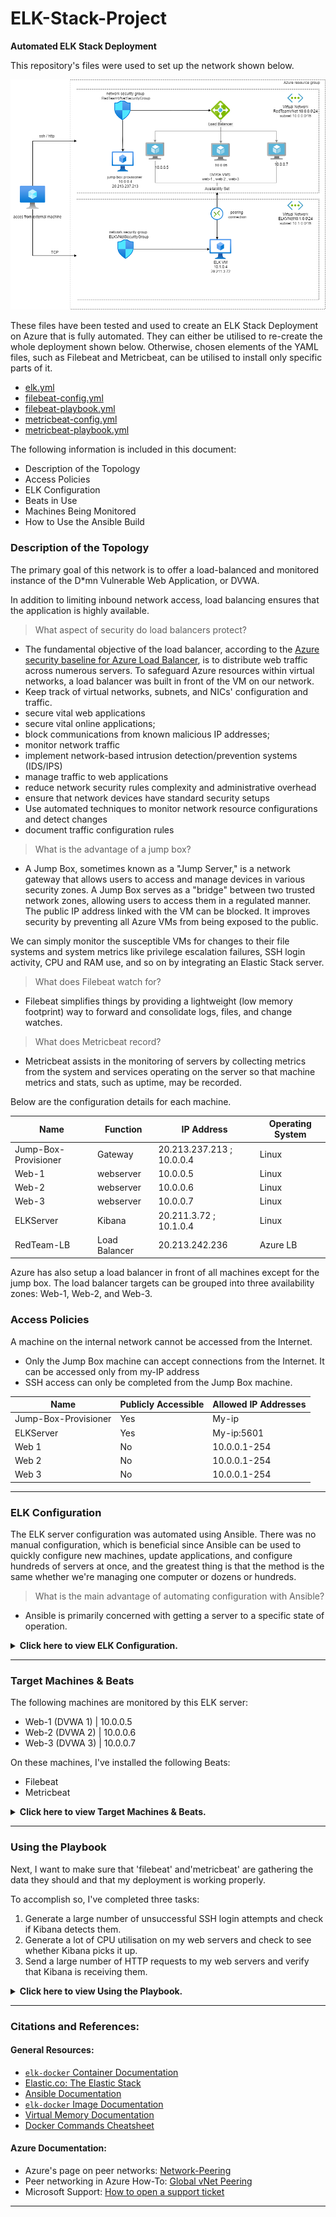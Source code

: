 # ELK-Stack-Project

**Automated ELK Stack Deployment**

This repository's files were used to set up the network shown below.

![vNet Diagram](./Resources/Diagrams/elk.png)

These files have been tested and used to create an ELK Stack Deployment on Azure that is fully automated. They can either be utilised to re-create the whole deployment shown below. Otherwise, chosen elements of the YAML files, such as Filebeat and Metricbeat, can be utilised to install only specific parts of it.

- [elk.yml](./Ansible/elk.yml)
- [filebeat-config.yml](./Ansible/filebeat-config.yml)
- [filebeat-playbook.yml](./Ansible/filebeat-playbook.yml)
- [metricbeat-config.yml](./Ansible/metricbeat-config.yml)
- [metricbeat-playbook.yml](./Ansible/metricbeat-playbook.yml)

The following information is included in this document: 

- Description of the Topology
- Access Policies
- ELK Configuration
- Beats in Use
- Machines Being Monitored
- How to Use the Ansible Build

### Description of the Topology

The primary goal of this network is to offer a load-balanced and monitored instance of the D\*mn Vulnerable Web Application, or DVWA. 

In addition to limiting inbound network access, load balancing ensures that the application is highly available. 


> What aspect of security do load balancers protect?

- The fundamental objective of the load balancer, according to the [Azure security baseline for Azure Load Balancer](https://bit.ly/3AnSRPV), is to distribute web traffic across numerous servers. To safeguard Azure resources within virtual networks, a load balancer was built in front of the VM on our network. 
- Keep track of virtual networks, subnets, and NICs' configuration and traffic. 
- secure vital web applications 
- secure vital online applications; 
- block communications from known malicious IP addresses;
- monitor network traffic 
- implement network-based intrusion detection/prevention systems (IDS/IPS) 
- manage traffic to web applications 
- reduce network security rules complexity and administrative overhead 
- ensure that network devices have standard security setups 
- Use automated techniques to monitor network resource configurations and detect changes 
- document traffic configuration rules

> What is the advantage of a jump box?

- A Jump Box, sometimes known as a "Jump Server," is a network gateway that allows users to access and manage devices in various security zones. A Jump Box serves as a "bridge" between two trusted network zones, allowing users to access them in a regulated manner. The public IP address linked with the VM can be blocked. It improves security by preventing all Azure VMs from being exposed to the public. 

We can simply monitor the susceptible VMs for changes to their file systems and system metrics like privilege escalation failures, SSH login activity, CPU and RAM use, and so on by integrating an Elastic Stack server.

> What does Filebeat watch for?

- Filebeat simplifies things by providing a lightweight (low memory footprint) way to forward and consolidate logs, files, and change watches.

> What does Metricbeat record?

- Metricbeat assists in the monitoring of servers by collecting metrics from the system and services operating on the server so that machine metrics and stats, such as uptime, may be recorded. 

Below are the configuration details for each machine.

| Name                 | Function      | IP Address                | Operating System |
| -------------------- | ------------- | ------------------------- | ---------------- |
| Jump-Box-Provisioner | Gateway       | 20.213.237.213 ; 10.0.0.4 | Linux            |
| Web-1                | webserver     | 10.0.0.5                  | Linux            |
| Web-2                | webserver     | 10.0.0.6                  | Linux            |
| Web-3                | webserver     | 10.0.0.7                  | Linux            |
| ELKServer            | Kibana        | 20.211.3.72 ; 10.1.0.4    | Linux            |
| RedTeam-LB           | Load Balancer | 20.213.242.236            | Azure LB         |

Azure has also setup a load balancer in front of all machines except for the jump box. The load balancer targets can be grouped into three availability zones: Web-1, Web-2, and Web-3.

### Access Policies

A machine on the internal network cannot be accessed from the Internet. 
- Only the Jump Box machine can accept connections from the Internet. It can be accessed only from my-IP address 
- SSH access can only be completed from the Jump Box machine.

| Name                 | Publicly Accessible | Allowed IP Addresses |
| -------------------- | ------------------- | -------------------- |
| Jump-Box-Provisioner | Yes                 | My-ip                |
| ELKServer            | Yes                 | My-ip:5601           |
| Web 1                | No                  | 10.0.0.1-254         |
| Web 2                | No                  | 10.0.0.1-254         |
| Web 3                | No                  | 10.0.0.1-254         |

---

### ELK Configuration

The ELK server configuration was automated using Ansible. There was no manual configuration, which is beneficial since Ansible can be used to quickly configure new machines, update applications, and configure hundreds of servers at once, and the greatest thing is that the method is the same whether we're managing one computer or dozens or hundreds.

> What is the main advantage of automating configuration with Ansible?

- Ansible is primarily concerned with getting a server to a specific state of operation.

<details>
<summary> <b> Click here to view ELK Configuration. </b> </summary>

---

Within the virtual network, we'll set up an ELK server. Specifically, 

- Created a new virtual machine on our virtual network. 
- Configured and installed an ELK instance using an Ansible play. 
- Access to the new server is restricted.

#### Deployed a new VM on our virtual network.

1. Make a new vNet in the same resource group as the one we've been using.

- Make sure this vNet is in a separate area than our other VMs; the region we choose isn't critical as long as it's in a different US region than our other resources; the rest of the settings can be left at default. 

- In this case, IP Addressing has created a new network space of 10.1.0.0/16 automatically. It's fine if our network is different (10.2.0.0 or 10.3.0.0), as long as the default parameters are accepted. Azure generates a working network for you automatically.

![Create vNet](./Resources/img/elkvnet.png)

2. Establish a peer link between our virtual networks. Traffic will be able to flow between our vNets and regions as a result of this. This peer connection will connect our first vNet to our second vNet as well as the other way around, from our second vNet to our first vNet. Traffic will be able to flow in both directions as a result of this. 

- In the Azure Portal, go to 'Virtual Network.' 
- To explore the details of our new vNet, select it. 
- On the left side, pick 'Peerings' under 'Settings.' 
- To create a new Peering, click the + Add button. 
- A unique name for the connection between our new and old vNets, as seen in the sample below. 
- In the 'Virtual Network' dropdown, select our original RedTeam vNet. 
- Leave all other options alone.

![PeeringsELKtoRed](./Resources/img/peering.png)

3. In our virtual network, create a new Ubuntu VM with the following settings: 

- The virtual machine (VM) must have a public IP address. 
- The VM must be added to the new region where our new vNet was built. We want to make sure we select our new vNEt and allow for the creation of a new basic Security Group for this VM. 
- The VM's SSH keys must match those of our WebserverVM. This should be the ssh keys that were created on our jump box's Ansible container.
  ![elkVm](./Resources/img/elk%20vm%20created.png)
- On our jump box, copy the SSH key from the Ansible container: 
- EXECUTE "cat id rsa.pub" 
- Use that SSH key to create a new VM.

#### To install and configure an ELK instance, I created an Ansible play. 

This phase requires us to: 

- Update the Ansible hosts file to include our new VM. 
- Create a new Ansible playbook for our newly acquired ELK virtual machine. 
- Add the new VM to Ansible's hosts file from our Ansible container. 
- RUN 'nano /etc/ansible/hosts' and set 'ansible python interpreter=/usr/bin/python3' to our IP address.

![hosts file editing](./Resources/img/adding%20elk%20to%20hosts%20file.png)

- By defining the term 'name:' to "Configure Elk VM using Docker" in the below play, which represents the header of the YAML file, I established the title of my playbook based on the playbook's main purpose. Then I activated privilege escalation by setting the keyword 'become:' to "true" and configured the user account for the SSH connection by setting the keyword'remote user:' to "Rattanjot" (my user name in VM).

  ![admin](./Resources/img/use%20admin%20user%20in%20ansible%20config.png)

The playbook implements the following tasks:

```yaml
---
- name: Configure Elk VM with Docker
  hosts: elk
  remote_user: Rattanjot
  become: true
  tasks:
```

The ansible package management module is responsible with installing Docker.io in this play. Before installing docker, the keyword 'update cache:' is set to "yes" to download package information from all configured sources and their dependencies, which is required in this situation. To ensure that the package is installed, the keyword'state:' is set to "present."

```yaml
# Use apt module
- name: Install docker.io
  apt:
    update_cache: yes
    name: docker.io
    state: present
```

The ansible package manager module is tasked in this exercise with installing 'pip3', a version of the 'pip installer,' a standard package manager for installing and maintaining Python packages. 
To require the use of apt-get rather than aptitude, the term 'force apt get:' is set to "yes." To ensure that the package is installed, the keyword'state:' is set to "present."

```yaml
# Use apt module
- name: Install pip3
  apt:
    force_apt_get: yes
    name: python3-pip
    state: present
```

The pip installer is used in this play to install docker and then test that it is installed ('state: present').

```yaml
# Use pip module
- name: Install Docker python module
  pip:
    name: docker
    state: present
```

The ansible sysctl module is used to configure the target virtual machine (the Elk server VM) to consume more RAM in this play. The max virtual memory areas in newer versions of Elasticsearch are likely to be too low by default (i.e., 65530), resulting in the following error: "elasticsearch | max virtual memory areas vm.max map count [65530] likely too low, increase to at least [262144]", necessitating the use of the sysctl module (keyword 'value:' set to "262144"). To ensure that the update was applied, the keyword'state:' is set to "present." The sysctl command is used to modify Linux kernel variables at runtime. In order for the changes to be applied to the virtual memory variables, the new variables must be reloaded, so the keyword'reload:' is set to "yes" (this is also necessary in case the VM has been restarted).

```yaml
# Use sysctl module
- name: Use more memory
  sysctl:
    name: vm.max_map_count
    value: "262144"
    state: present
    reload: yes
```

The ansible docker container module is used to download and run our Elk container in this play. The docker hub repository is used to obtain the container. The value of the keyword 'image:' is "sebp/elk:761," where "sebp" is the container's creator (i.e., Sebastien Pujadas). "elk" is the container's name, and "761" is the container's version. When the container is created, the keyword'state:' is set to "started." The keyword'restart policy:' is set to "always," which means that if we restart our web vm, the container will also restart. We'll have to restart our container if we don't have it if we restart the computer without it.

The keyword 'published ports:' is set to the three ports that are utilised by our Elastic stack configuration, namely "5601" for Kibana, "9200" for Elasticsearch for requests by default, and "5400" for Logstash's default port for incoming Beats connections (we will go over the Beats we installed in the following section "Target Machines & Beats").

```yaml
# Use docker_container module
- name: download and launch a docker elk container
  docker_container:
    name: elk
    image: sebp/elk:761
    state: started
    restart_policy: always
    published_ports:
      - 5601:5601
      - 9200:9200
      - 5044:5044
```

The ansible systemd module is used in this play to start Docker on boot, with the keyword 'enabled:' set to "yes."

```yaml
# Use systemd module
- name: Enable service docker on boot
  systemd:
    name: docker
    enabled: yes
```

We can now use run to start launching and exposing the container.

```bash
ansible-playbook elk.yml
```

The following screenshot displays the result of running `elk.yml`

![Install_elk_yml](./Resources/img/install%20elk%20in%20elk%20vm%20with%20ansible.png)

#### Restricted access to the new server.

Using Azure's network security groups, restrict access to the ELK VM in this phase (NSGs). Just like we did when clearing access to the jump box, we'll need to add public IP addresses to a whitelist.

To configure our host IP for Kibana, go to Network Security Group and do the following.

![Docker InboundSecRules output](./Resources/img/restrict%20access.png)

Then try using a web browser. to http://<your.ELK-VM.External.IP>:5601/app/kibana

![Access_Kibana](./Resources/img/kibana%20runing.png)

</details>

---

### Target Machines & Beats

The following machines are monitored by this ELK server:

- Web-1 (DVWA 1) | 10.0.0.5
- Web-2 (DVWA 2) | 10.0.0.6
- Web-3 (DVWA 3) | 10.0.0.7

On these machines, I've installed the following Beats:

- Filebeat
- Metricbeat

<details>
<summary> <b> Click here to view Target Machines & Beats. </b> </summary>

---

We may obtain the following data from each machine using these Beats: 

'Filebeat': Filebeat monitors the filesystem for changes. I use it to collect system logs and, more precisely, to detect failed sudo escalations and SSH login attempts. 

We'll start by creating [filebeat-config.yml](./Ansible/filebeat-config.yml) and [metricbeat-config.yml](./Ansible/metricbeat-config.yml) configuration files, then Ansible playbook files for both.

Once we've had this file on our Ansible container, we'll need to change it as follows: 

- Elastic is the username, and changeme is the password. 
- Go to line #1106 and replace the IP address with the ELK machine's IP address. 
  output.elasticsearch:
  hosts: ["10.1.0.4:9200"]
  username: "elastic"
  password: "changeme"
- Go to line #1806 and replace the IP address with our ELK machine's IP address. 
  setup.kibana:
  host: "10.1.0.4:5601"
- Save both files filebeat-config.yml and metricbeat-config.yml into `/etc/ansible/files/`

Next, create a new playbook that installs Filebeat & Metricbeat, and then create a playbook file, `filebeat-playbook.yml` & `metricbeat-playbook.yml`

RUN `nano filebeat-playbook.yml` to enable the filebeat service on boot by Filebeat playbook template below:

```yaml
---
- name: Install and Launch Filebeat
  hosts: webservers
  become: yes
  tasks:
    # Use command module
    - name: Download filebeat .deb file
      command: curl -L -O https://artifacts.elastic.co/downloads/beats/filebeat/filebeat-7.4.0-amd64.deb
      # Use command module
    - name: Install filebeat .deb
      command: dpkg -i filebeat-7.4.0-amd64.deb
      # Use copy module
    - name: Drop in filebeat.yml
      copy:
        src: /etc/ansible/filebeat-config.yml
        dest: /etc/filebeat/filebeat.yml
      # Use command module
    - name: Enable and Configure System Module
      command: filebeat modules enable system
      # Use command module
    - name: Setup filebeat
      command: filebeat setup
      # Use command module
    - name: Start filebeat service
      command: service filebeat start
      # Use systemd module
    - name: Enable service filebeat on boot
      systemd:
        name: filebeat
        enabled: yes
```

![Filebeat_playbook](./Resources/img/filebeat%20playbook.png)

- RUN `ansible-playbook filebeat-playbook.yml`

![Filebeat_playbook_result](./Resources/img/filebeat%20playbook%20test.png)

Return to the Filebeat installation page on the ELK server GUI to ensure our playbook is complete.

![Filebeat_playbook_verify](./Resources/img/filebeat%20verify.png)

`Metricbeat`: Metricbeat detects changes in system metrics, such as CPU usage and memory usage.

RUN `nano metricbeat-playbook.yml` to enable the metricbeat service on boot by Metricbeat playbook template below:

```yaml
---
- name: Install and Launch Metricbeat
  hosts: webservers
  become: true
  tasks:
    # Use command module
    - name: Download metricbeat
      command: curl -L -O https://artifacts.elastic.co/downloads/beats/metricbeat/metricbeat-7.4.0-amd64.deb
      # Use command module
    - name: install metricbeat
      command: dpkg -i metricbeat-7.4.0-amd64.deb
      # Use copy module
    - name: drop in metricbeat config
      copy:
        src: /etc/ansible/roles/install-metricbeat/files/metricbeat-config.yml
        dest: /etc/metricbeat/metricbeat.yml
      # Use command module
    - name: enable and configure docker module for metric beat
      command: metricbeat modules enable docker
      # Use command module
    - name: setup metric beat
      command: metricbeat setup
      # Use command module
    - name: start metric beat
      command: service metricbeat start
      # Use systemd module
    - name: Enable service metricbeat on boot
      systemd:
        name: metricbeat
        enabled: yes
```

![Metricbeat_playbook](./Resources/img/metricbeat%20playbook.png)

- RUN `ansible-playbook metricbeat-playbook.yml`

![Metricbeat_playbook_result](./Resources/img/metricbeat%20playbook%20test.png)

</details>

---

### Using the Playbook

Next, I want to make sure that 'filebeat' and'metricbeat' are gathering the data they should and that my deployment is working properly. 

To accomplish so, I've completed three tasks: 

1. Generate a large number of unsuccessful SSH login attempts and check if Kibana detects them. 
2. Generate a lot of CPU utilisation on my web servers and check to see whether Kibana picks it up. 
3. Send a large number of HTTP requests to my web servers and verify that Kibana is receiving them.

<details>
<summary> <b> Click here to view Using the Playbook. </b> </summary>

---

#### Generating a high amount of failed SSH login attempts:

These attempts were made to create To produce unsuccessful attempts, I purposefully tried to connect to my Web-1 web server from the Jump Box rather than from my Ansible container (the server can't authenticate my private key outside of the container). The ELK Stack scripts all make reference to [Elk_Stack_scripts.sh](./Linux/Elk_Stack_scripts.sh)

To do this, I used the simple script below to automate 1000 unsuccessful SSH login attempts:

```bash
for i in {1..1000}; do ssh Rattanjot@10.0.0.5; done
```

![ssh failed attempts](./Resources/img/hit%20web%201%20server%20with%20failed%20ssh.png)

Next, we look in Kibana to see whether any unsuccessful attempts have been recorded.:

![filebeat failed ssh attempts](./Resources/img/filebeat%20fiald%20ssh%20result.png)

All of the unsuccessful attempts were recognised and forwarded to Kibana, as I can see.


- Now I can test that 'filebeat' is logging all unsuccessful attempts on all web servers where 'filebeat' was installed by running the same short script command with a few changes. 

I want to execute a programme that will attempt to SSH into numerous web servers at once and run indefinitely until I stop it:

```bash
while true; do for i in {5..6}; do ssh Rattanjot@10.0.0.$i; done
```


Next, I'd like to ensure that'metricbeat' is operational. I'll accomplish this by running a linux stress test. 

#### Increasing the CPU use on my web servers (Web-1, Web-2) and verifying that Kibana is gathering data.

1. With the following command, I launch my Ansible container from my Jump Box.:

```bash
sudo docker start goofy_wright && sudo docker attach goofy_wright
```

2. Then connect to Web-1 via SSH from my Ansible container.

```bash
ssh Rattanjot@10.0.0.5
```

3. Install the 'stress' module with the command below:

```bash
sudo apt install stress
```

4. Run the service using the following command and wait a few minutes for the stress test to complete:

```bash
sudo stress --cpu 1
```

-Note: The stress application will continue to run until we press Ctrl+C to stop it. 

Next, go to the Metrics tab for that VM in Kibana and compare the CPU utilisation of two web servers to determine if metricbeat is recording the rise in CPU usage caused by our stress command:
![cpu stress test results](./Resources/img/cpu%20usage%202.png)

#### Make a large number of web queries to both web servers and verify that Kibana is receiving them. 

This time, we'll send a large number of HTTP requests to one of my web servers. To accomplish so, I'll use the command 'wget' to execute a DOS attack.

1. Go to my Jump Box Provisioner and log in.

   - ```bash
        ssh Rattanjot@<jump-box-provisioner>
     ```

2. To allow my Jump Box (10.0.0.4) to connect to my web servers through HTTP on port 80, we'll need to set a new firewall rule. In order to do this, I create a new Inbound Security Rule in the Red-Team Network Security Group:

3. To download the file 'index.html' from Web-1 VM, use the command below:

   - ```bash
        wget 10.0.0.5
     ```

Output of the command:

![index html download](./Resources/Images/index%20html%20download.png)

4. Using the 'ls' command, verify that the file has been downloaded:

   - ```bash
        Rattanjot@Jump-Box-Provisioner:~$ ls
        index.html
     ```

5. Next, use the 'while' loop to run the 'wget' command in a loop to make a large number of web requests:

   - ```bash
        while true; do wget 10.0.0.5; done
     ```

As a result, the 'Load,' 'Memory Usage,' and 'Network Traffic' parameters were all exceeded, as seen below:

![load increase DoS](./Resources/img/heavy%20web%20requests.png)

By adding the parameter '-O' to my command, I can select a destination file where all of the 'index.html' files will be concatenated and written to, I can prevent the construction of the 'index.html' file. 

I won't write the 'index.html' files to any output file since I don't want to store them; instead, I'll send them directly to a directory that doesn't save anything, such as 

I use the following command to do that:

```bash
while true; do wget 10.0.0.5 -O /dev/null; done
```

Now, if I want to make a 'wget' DoS request on all of my web servers, I can use the same command I used to make unsuccessful SSH login attempts on all of my web servers, but this time I'll change it to send 'wget' requests to all of them:

```bash
while true; do for i in {5..6}; do wget -O /dev/null 10.0.0.$i; done
```

Because I'm using the 'while' loop, we'll need to use CTRL + C to halt the 'wget' queries.

My Elastic Stack server is now up and running, monitoring my load-balanced exposed DVWA web application appropriately.

</details>

---

### Citations and References:

#### General Resources:

- [`elk-docker` Container Documentation](https://elk-docker.readthedocs.io/)
- [Elastic.co: The Elastic Stack](https://www.elastic.co/elastic-stack)
- [Ansible Documentation](https://docs.ansible.com/ansible/latest/index.html)
- [`elk-docker` Image Documentation](https://elk-docker.readthedocs.io/#elasticsearch-logstash-kibana-elk-docker-image-documentation)
- [Virtual Memory Documentation](https://www.elastic.co/guide/en/elasticsearch/reference/5.0/vm-max-map-count.html#vm-max-map-count)
- [Docker Commands Cheatsheet](https://phoenixnap.com/kb/list-of-docker-commands-cheat-sheet)

#### Azure Documentation:

- Azure's page on peer networks: [Network-Peering](https://docs.microsoft.com/en-us/azure/virtual-network/virtual-network-peering-overview)
- Peer networking in Azure How-To: [Global vNet Peering](https://azure.microsoft.com/en-ca/blog/global-vnet-peering-now-generally-available/)
- Microsoft Support: [How to open a support ticket](https://docs.microsoft.com/en-us/azure/azure-portal/supportability/how-to-create-azure-support-request)

---
